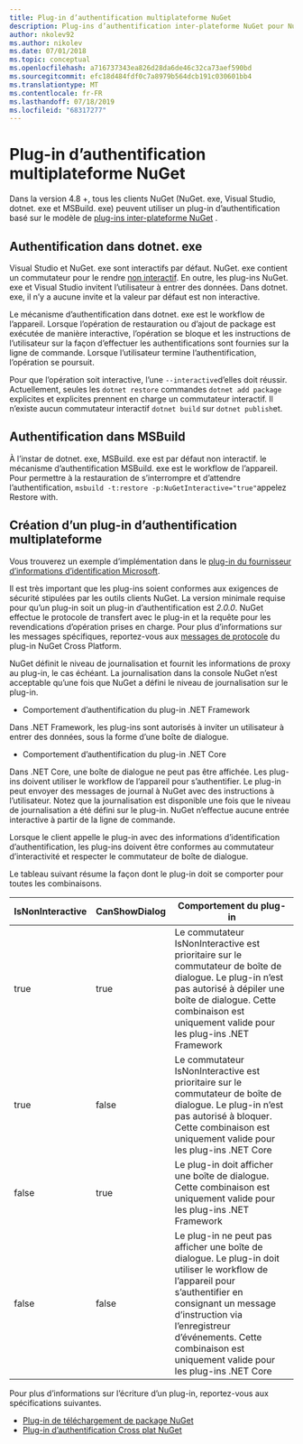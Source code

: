 ```yaml
---
title: Plug-in d’authentification multiplateforme NuGet
description: Plug-ins d’authentification inter-plateforme NuGet pour NuGet. exe, dotnet. exe, MSBuild. exe et Visual Studio
author: nkolev92
ms.author: nikolev
ms.date: 07/01/2018
ms.topic: conceptual
ms.openlocfilehash: a716737343ea826d28da6de46c32ca73aef590bd
ms.sourcegitcommit: efc18d484fdf0c7a8979b564dcb191c030601bb4
ms.translationtype: MT
ms.contentlocale: fr-FR
ms.lasthandoff: 07/18/2019
ms.locfileid: "68317277"
---
```

# <a name="nuget-cross-platform-authentication-plugin"></a>Plug-in d’authentification multiplateforme NuGet

Dans la version 4.8 +, tous les clients NuGet (NuGet. exe, Visual Studio, dotnet. exe et MSBuild. exe) peuvent utiliser un plug-in d’authentification basé sur le modèle de [plug-ins inter-plateforme NuGet](NuGet-Cross-Platform-Plugins.md) .

## <a name="authentication-in-dotnetexe"></a>Authentification dans dotnet. exe

Visual Studio et NuGet. exe sont interactifs par défaut. NuGet. exe contient un commutateur pour le rendre [non interactif](../nuget-exe-CLI-Reference.md).
En outre, les plug-ins NuGet. exe et Visual Studio invitent l’utilisateur à entrer des données.
Dans dotnet. exe, il n’y a aucune invite et la valeur par défaut est non interactive.

Le mécanisme d’authentification dans dotnet. exe est le workflow de l’appareil. Lorsque l’opération de restauration ou d’ajout de package est exécutée de manière interactive, l’opération se bloque et les instructions de l’utilisateur sur la façon d’effectuer les authentifications sont fournies sur la ligne de commande.
Lorsque l’utilisateur termine l’authentification, l’opération se poursuit.

Pour que l’opération soit interactive, l’une `--interactive`d’elles doit réussir.
Actuellement, seules les `dotnet restore` commandes `dotnet add package` explicites et explicites prennent en charge un commutateur interactif.
Il n’existe aucun commutateur interactif `dotnet build` sur `dotnet publish`et.

## <a name="authentication-in-msbuild"></a>Authentification dans MSBuild

À l’instar de dotnet. exe, MSBuild. exe est par défaut non interactif. le mécanisme d’authentification MSBuild. exe est le workflow de l’appareil.
Pour permettre à la restauration de s’interrompre et d’attendre l’authentification, `msbuild -t:restore -p:NuGetInteractive="true"`appelez Restore with.

## <a name="creating-a-cross-platform-authentication-plugin"></a>Création d’un plug-in d’authentification multiplateforme

Vous trouverez un exemple d’implémentation dans le [plug-in du fournisseur d’informations d’identification Microsoft](https://github.com/Microsoft/artifacts-credprovider).

Il est très important que les plug-ins soient conformes aux exigences de sécurité stipulées par les outils clients NuGet.
La version minimale requise pour qu’un plug-in soit un plug-in d’authentification est *2.0.0*.
NuGet effectue le protocole de transfert avec le plug-in et la requête pour les revendications d’opération prises en charge.
Pour plus d’informations sur les messages spécifiques, reportez-vous aux [messages de protocole](NuGet-Cross-Platform-Plugins.md#protocol-messages-index) du plug-in NuGet Cross Platform.

NuGet définit le niveau de journalisation et fournit les informations de proxy au plug-in, le cas échéant.
La journalisation dans la console NuGet n’est acceptable qu’une fois que NuGet a défini le niveau de journalisation sur le plug-in.

- Comportement d’authentification du plug-in .NET Framework

Dans .NET Framework, les plug-ins sont autorisés à inviter un utilisateur à entrer des données, sous la forme d’une boîte de dialogue.

- Comportement d’authentification du plug-in .NET Core

Dans .NET Core, une boîte de dialogue ne peut pas être affichée. Les plug-ins doivent utiliser le workflow de l’appareil pour s’authentifier.
Le plug-in peut envoyer des messages de journal à NuGet avec des instructions à l’utilisateur.
Notez que la journalisation est disponible une fois que le niveau de journalisation a été défini sur le plug-in.
NuGet n’effectue aucune entrée interactive à partir de la ligne de commande.

Lorsque le client appelle le plug-in avec des informations d’identification d’authentification, les plug-ins doivent être conformes au commutateur d’interactivité et respecter le commutateur de boîte de dialogue. 

Le tableau suivant résume la façon dont le plug-in doit se comporter pour toutes les combinaisons.

| IsNonInteractive | CanShowDialog | Comportement du plug-in |
| ---------------- | ------------- | --------------- |
| true | true | Le commutateur IsNonInteractive est prioritaire sur le commutateur de boîte de dialogue. Le plug-in n’est pas autorisé à dépiler une boîte de dialogue. Cette combinaison est uniquement valide pour les plug-ins .NET Framework |
| true | false | Le commutateur IsNonInteractive est prioritaire sur le commutateur de boîte de dialogue. Le plug-in n’est pas autorisé à bloquer. Cette combinaison est uniquement valide pour les plug-ins .NET Core |
| false | true | Le plug-in doit afficher une boîte de dialogue. Cette combinaison est uniquement valide pour les plug-ins .NET Framework |
| false | false | Le plug-in ne peut pas afficher une boîte de dialogue. Le plug-in doit utiliser le workflow de l’appareil pour s’authentifier en consignant un message d’instruction via l’enregistreur d’événements. Cette combinaison est uniquement valide pour les plug-ins .NET Core |

Pour plus d’informations sur l’écriture d’un plug-in, reportez-vous aux spécifications suivantes.

- [Plug-in de téléchargement de package NuGet](https://github.com/NuGet/Home/wiki/NuGet-Package-Download-Plugin)
- [Plug-in d’authentification Cross plat NuGet](https://github.com/NuGet/Home/wiki/NuGet-cross-plat-authentication-plugin)
